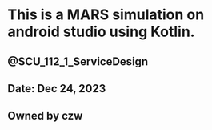 # This is a MARS simulation on android studio using Kotlin.
## @SCU_112_1_ServiceDesign
## Date: Dec 24, 2023
## Owned by czw

